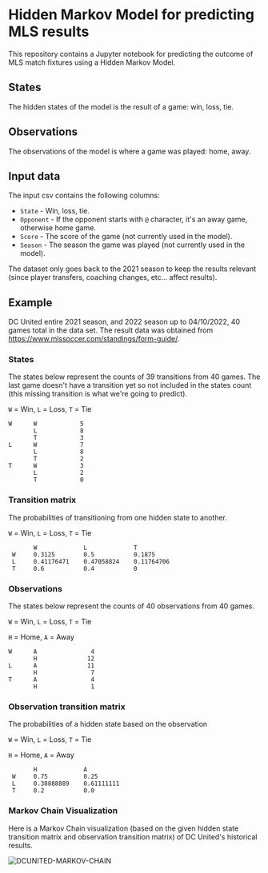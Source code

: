 # Hidden Markov Model for predicting MLS results
This repository contains a Jupyter notebook for predicting the outcome of MLS match fixtures using a Hidden Markov Model.

## States
The hidden states of the model is the result of a game: win, loss, tie.

## Observations
The observations of the model is where a game was played: home, away.

## Input data
The input csv contains the following columns:
- `State` - Win, loss, tie.
- `Opponent` - If the opponent starts with `@` character, it's an away game, otherwise home game.
- `Score` - The score of the game (not currently used in the model).
- `Season` - The season the game was played (not currently used in the model).

The dataset only goes back to the 2021 season to keep the results relevant (since player transfers, coaching changes, etc... affect results).

## Example
DC United entire 2021 season, and 2022 season up to 04/10/2022, 40 games total in the data set. The result data was obtained from https://www.mlssoccer.com/standings/form-guide/.

### States
The states below represent the counts of 39 transitions from 40 games. The last game doesn't have a transition yet so not included in the states count (this missing transition is what we're going to predict).

`W` = Win, `L` = Loss, `T` = Tie

```
W      W            5
       L            8
       T            3
L      W            7
       L            8
       T            2
T      W            3
       L            2
       T            0
```
### Transition matrix
The probabilities of transitioning from one hidden state to another.

`W` = Win, `L` = Loss, `T` = Tie

```
       W             L             T
 W     0.3125        0.5           0.1875
 L     0.41176471    0.47058824    0.11764706
 T     0.6           0.4           0
```
### Observations
The states below represent the counts of 40 observations from 40 games.

`W` = Win, `L` = Loss, `T` = Tie

`H` = Home, `A` = Away

```
W      A               4
       H              12
L      A              11
       H               7
T      A               4
       H               1
```
### Observation transition matrix
The probabilities of a hidden state based on the observation

`W` = Win, `L` = Loss, `T` = Tie

`H` = Home, `A` = Away

```
       H             A
 W     0.75          0.25
 L     0.38888889    0.61111111
 T     0.2           0.0
```

### Markov Chain Visualization
Here is a Markov Chain visualization (based on the given hidden state transition matrix and observation transition matrix) of DC United's historical results.

![DCUNITED-MARKOV-CHAIN](https://user-images.githubusercontent.com/10889950/162631461-3a734d2a-c1e4-4b74-824c-767527cc2b99.png)
